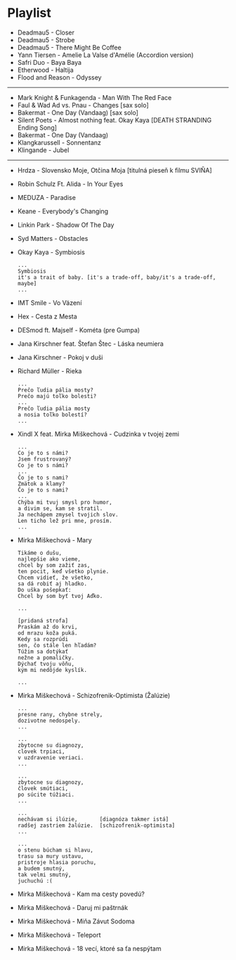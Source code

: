 # Playlist

* Deadmau5 - Closer
* Deadmau5 - Strobe
* Deadmau5 - There Might Be Coffee
* Yann Tiersen - Amelie La Valse d'Amélie (Accordion version)
* Safri Duo - Baya Baya
* Etherwood - Haltija
* Flood and Reason - Odyssey

---

* Mark Knight & Funkagenda - Man With The Red Face
* Faul & Wad Ad vs. Pnau - Changes [sax solo]
* Bakermat - One Day (Vandaag) [sax solo]
* Silent Poets - Almost nothing feat. Okay Kaya [DEATH STRANDING Ending Song]
* Bakermat - One Day (Vandaag)
* Klangkarussell - Sonnentanz
* Klingande - Jubel

---

* Hrdza - Slovensko Moje, Otčina Moja [titulná pieseň k filmu SVIŇA]
* Robin Schulz Ft. Alida - In Your Eyes
* MEDUZA - Paradise
* Keane - Everybody's Changing
* Linkin Park - Shadow Of The Day
* Syd Matters - Obstacles
* Okay Kaya - Symbiosis

      ...
      Symbiosis
      it's a trait of baby. [it's a trade-off, baby/it's a trade-off, maybe]
      ...

* IMT Smile - Vo Väzení
* Hex - Cesta z Mesta
* DESmod ft. Majself - Kométa (pre Gumpa) 
* Jana Kirschner feat. Štefan Štec - Láska neumiera
* Jana Kirschner - Pokoj v duši
* Richard Müller - Rieka

      ...
      Prečo ľudia pália mosty?
      Prečo majú toľko bolesti?
      ...
      Prečo ľudia pália mosty
      a nosia toľko bolestí?
      ...

* Xindl X feat. Mirka Miškechová - Cudzinka v tvojej zemi
      
      ...
      Co je to s námi?
      Jsem frustrovaný?
      Co je to s námi?
      ...
      Čo je to s nami?
      Zmätok a klamy?
      Čo je to s nami?
      ...
      Chýba mi tvuj smysl pro humor,  
      a divim se, kam se stratil.
      Ja nechápem zmysel tvojich slov.
      Len ticho lež pri mne, prosím.
      ...

* Mirka Miškechová - Mary

      Tikáme o dušu,
      najlepšie ako vieme,
      chcel by som zažiť zas,
      ten pocit, keď všetko plynie.
      Chcem vidieť, že všetko,
      sa dá robiť aj hladko.
      Do uška pošepkať:
      Chcel by som byť tvoj Aďko.

      ...

      [pridaná strofa]
      Praskám až do krvi,
      od mrazu koža puká.
      Kedy sa rozprúdi
      sen, čo stále len hľadám?
      Túžim sa dotýkať
      nežne a pomaličky.
      Dýchať tvoju vôňu,
      kým mi nedôjde kyslík.

      ...

* Mirka Miškechová - Schizofrenik-Optimista (Žalúzie)

      ...
      presne rany, chybne strely,
      dozivotne nedospely.
      ...

      ...
      zbytocne su diagnozy,
      clovek trpiaci,
      v uzdravenie veriaci.
      ...

      ...
      zbytocne su diagnozy,
      človek smútiaci,
      po súcite túžiaci.
      ...

      ...
      nechávam si ilúzie,       [diagnóza takmer istá]
      radšej zastriem žalúzie.  [schizofrenik-optimista]
      ...

      ...
      o stenu búcham si hlavu,
      trasu sa mury ustavu,
      pristroje hlasia poruchu,
      a budem smutný,
      tak velmi smutný,
      juchuchú :(

* Mirka Miškechová - Kam ma cesty povedú?
* Mirka Miškechová - Daruj mi paštrnák
* Mirka Miškechová - Miňa Závut Sodoma
* Mirka Miškechová - Teleport
* Mirka Miškechová - 18 vecí, ktoré sa ťa nespýtam
